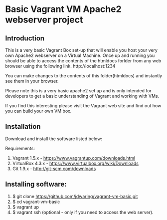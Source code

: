 Basic Vagrant VM Apache2 webserver project
=======================

Introduction
------------
This is a very basic Vagrant Box set-up that will enable you host your very own
Apache2 webserver on a Virtual Machine. Once up and running you should be able 
to access the contents of the htmldocs forlder from any web browser using the
following link. http://localhost:1234

You can make changes to the contents of this folder(htmldocs) and instantly see 
them in your browser.

Please note this is a very basic apache2 set up and is only intended for developers
to get a basic understanding of Vagrant and working with VMs.

If you find this interesting please visit the Vagrant web site and find out how 
you can build your own VM box.


Installation
------------
Download and install the software listed below:

Requirements:

1. Vagrant 1.5.x  - https://www.vagrantup.com/downloads.html
2. VirtualBox 4.3.x - https://www.virtualbox.org/wiki/Downloads
3. Git 1.9.x - http://git-scm.com/downloads

Installing software:
-----------------------
1. $ git clone https://github.com/jdwaring/vagrant-vm-basic.git
2. $ cd vagrant-vm-basic
3. $ vagrant up
4. $ vagrant ssh (optional - only if you need to access the web server).

